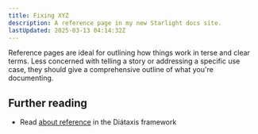 ```yaml
---
title: Fixing XYZ
description: A reference page in my new Starlight docs site.
lastUpdated: 2025-03-13 04:14:32Z
---
```


Reference pages are ideal for outlining how things work in terse and clear terms.
Less concerned with telling a story or addressing a specific use case, they should give a comprehensive outline of what you're documenting.

## Further reading

- Read [about reference](https://diataxis.fr/reference/) in the Diátaxis framework

